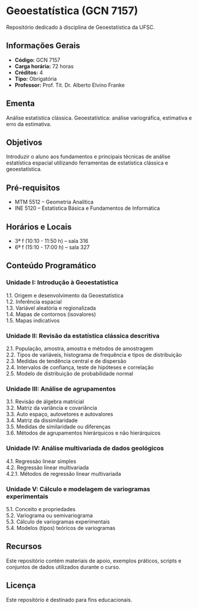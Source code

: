 # Geoestatística (GCN 7157)

Repositório dedicado à disciplina de Geoestatística da UFSC.

## Informações Gerais

- **Código:** GCN 7157
- **Carga horária:** 72 horas
- **Créditos:** 4
- **Tipo:** Obrigatória
- **Professor:** Prof. Tit. Dr. Alberto Elvino Franke

## Ementa

Análise estatística clássica. Geoestatística: análise variográfica, estimativa e erro da estimativa.

## Objetivos

Introduzir o aluno aos fundamentos e principais técnicas de análise estatística espacial utilizando ferramentas de estatística clássica e geoestatística.

## Pré-requisitos

- MTM 5512 – Geometria Analítica
- INE 5120 – Estatística Básica e Fundamentos de Informática

## Horários e Locais

- 3ª f (10:10 - 11:50 h) – sala 316
- 6ª f (15:10 - 17:00 h) – sala 327

## Conteúdo Programático

### Unidade I: Introdução à Geoestatística
1.1. Origem e desenvolvimento da Geoestatística  
1.2. Inferência espacial  
1.3. Variável aleatória e regionalizada  
1.4. Mapas de contornos (isovalores)  
1.5. Mapas indicativos  

### Unidade II: Revisão da estatística clássica descritiva
2.1. População, amostra, amostra e métodos de amostragem  
2.2. Tipos de variáveis, histograma de frequência e tipos de distribuição  
2.3. Medidas de tendência central e de dispersão  
2.4. Intervalos de confiança, teste de hipóteses e correlação  
2.5. Modelo de distribuição de probabilidade normal  

### Unidade III: Análise de agrupamentos
3.1. Revisão de álgebra matricial  
3.2. Matriz da variância e covariância  
3.3. Auto espaço, autovetores e autovalores  
3.4. Matriz da dissimilaridade  
3.5. Medidas de similaridade ou diferenças  
3.6. Métodos de agrupamentos hierárquicos e não hierárquicos  

### Unidade IV: Análise multivariada de dados geológicos
4.1. Regressão linear simples  
4.2. Regressão linear multivariada  
4.2.1. Métodos de regressão linear multivariada  

### Unidade V: Cálculo e modelagem de variogramas experimentais
5.1. Conceito e propriedades  
5.2. Variograma ou semivariograma  
5.3. Cálculo de variogramas experimentais  
5.4. Modelos (tipos) teóricos de variogramas  

## Recursos

Este repositório contém materiais de apoio, exemplos práticos, scripts e conjuntos de dados utilizados durante o curso.

## Licença

Este repositório é destinado para fins educacionais.
